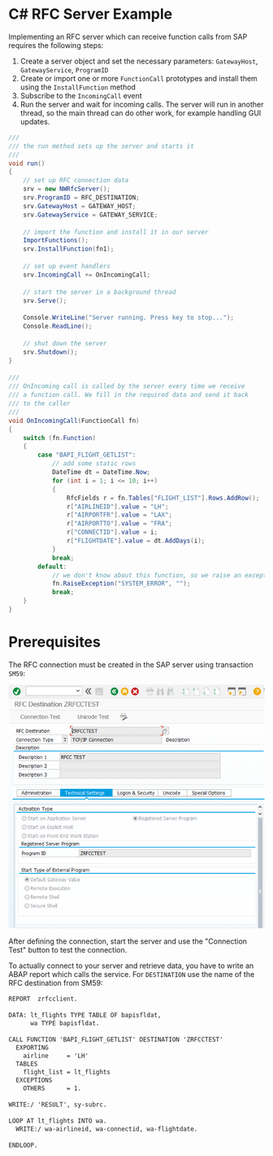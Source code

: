 ﻿# C# RFC Server Example

Implementing an RFC server which can receive function calls from SAP requires the following steps:

1. Create a server object and set the necessary parameters: `GatewayHost`, `GatewayService`, `ProgramID`
2. Create or import one or more `FunctionCall` prototypes and install them using the `InstallFunction` method
3. Subscribe to the `IncomingCall` event
4. Run the server and wait for incoming calls. The server will run in another thread, so the main thread 
   can do other work, for example handling GUI updates.

```csharp
/// 
/// the run method sets up the server and starts it
/// 
void run()
{
    // set up RFC connection data
	srv = new NWRfcServer();
    srv.ProgramID = RFC_DESTINATION;
    srv.GatewayHost = GATEWAY_HOST;
    srv.GatewayService = GATEWAY_SERVICE;

    // import the function and install it in our server
	ImportFunctions();
    srv.InstallFunction(fn1);
    
    // set up event handlers
    srv.IncomingCall += OnIncomingCall;
    
	// start the server in a background thread
	srv.Serve();
        
    Console.WriteLine("Server running. Press key to stop...");
    Console.ReadLine();

	// shut down the server
    srv.Shutdown();
}

///
/// OnIncoming call is called by the server every time we receive
/// a function call. We fill in the required data and send it back
/// to the caller
///     
void OnIncomingCall(FunctionCall fn)
{
    switch (fn.Function)
    {
        case "BAPI_FLIGHT_GETLIST":
            // add some static rows 
            DateTime dt = DateTime.Now;
            for (int i = 1; i <= 10; i++)
            {
                RfcFields r = fn.Tables["FLIGHT_LIST"].Rows.AddRow();
                r["AIRLINEID"].value = "LH";
                r["AIRPORTFR"].value = "LAX";
                r["AIRPORTTO"].value = "FRA";
                r["CONNECTID"].value = i;
                r["FLIGHTDATE"].value = dt.AddDays(i);
            }
            break;
        default:
            // we don't know about this function, so we raise an exception
            fn.RaiseException("SYSTEM_ERROR", "");
            break;
    }
}
```

# Prerequisites

The RFC connection must be created in the SAP server using transaction `SM59`:

![RFC Connection Setting / SM59](./docs/SM59.png)

After defining the connection, start the server and use the "Connection Test"
button to test the connection.

To actually connect to your server and retrieve data, you have to write an 
ABAP report which calls the service. For `DESTINATION` use the name of the 
RFC destination from SM59:

```abap
REPORT  zrfcclient.

DATA: lt_flights TYPE TABLE OF bapisfldat,
      wa TYPE bapisfldat.

CALL FUNCTION 'BAPI_FLIGHT_GETLIST' DESTINATION 'ZRFCCTEST'
  EXPORTING
    airline     = 'LH'
  TABLES
    flight_list = lt_flights
  EXCEPTIONS
    OTHERS      = 1.

WRITE:/ 'RESULT', sy-subrc.

LOOP AT lt_flights INTO wa.
  WRITE:/ wa-airlineid, wa-connectid, wa-flightdate.

ENDLOOP.
```


